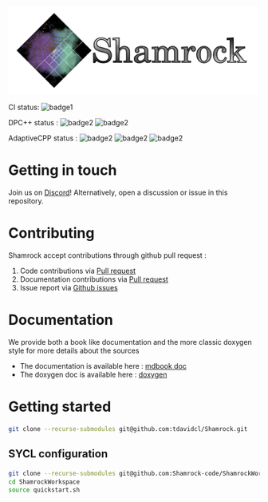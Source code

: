 <picture>
   <source media="(prefers-color-scheme: dark)" srcset="doc/shamrock-doc/src/images/no_background_nocolor.png"  width="600">
   <img alt="text" src="doc/logosham_white.png" width="600">
 </picture>

CI status:
![badge1](https://github.com/tdavidcl/Shamrock/actions/workflows/main.yml/badge.svg?branch=main)

DPC++ status :
![badge2](https://badgen.net/static/DPC++%2FCUDA/yes/green)
![badge2](https://badgen.net/static/DPC++%2FHIP:ROCM/yes/green)

AdaptiveCPP status :
![badge2](https://badgen.net/static/ACPP%2FOpenMP/yes/green)
![badge2](https://badgen.net/static/ACPP%2FROCM/yes/green)
![badge2](https://badgen.net/static/ACPP%2FCUDA/yes/green)

# Getting in touch

Join us on [Discord](https://discord.gg/Q69s5buyr5)! Alternatively, open a discussion or issue in this repository.

# Contributing

Shamrock accept contributions through github pull request :
1. Code contributions via [Pull request](https://github.com/tdavidcl/Shamrock/compare)
1. Documentation contributions via [Pull request](https://github.com/tdavidcl/Shamrock/compare)
3. Issue report via [Github issues](https://github.com/tdavidcl/Shamrock/issues/new/choose)

# Documentation

We provide both a book like documentation and the more classic doxygen style for more details about the sources
 - The documentation is available here : [mdbook doc](https://tdavidcl.github.io/Shamrock/mdbook/index.html)
 - The doxygen doc is available here : [doxygen](https://tdavidcl.github.io/Shamrock/doxygen/index.html)

# Getting started

```bash
git clone --recurse-submodules git@github.com:tdavidcl/Shamrock.git
```

## SYCL configuration

```bash
git clone --recurse-submodules git@github.com:Shamrock-code/ShamrockWorkspace.git
cd ShamrockWorkspace
source quickstart.sh
```


